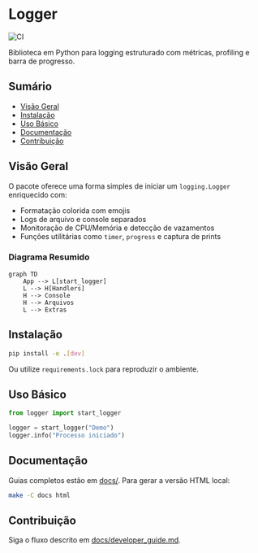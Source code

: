 # Logger

![CI](https://github.com/Elian-Abrao/Logger/actions/workflows/ci.yml/badge.svg)

Biblioteca em Python para logging estruturado com métricas, profiling e barra de progresso.

## Sumário
- [Visão Geral](#visão-geral)
- [Instalação](#instalação)
- [Uso Básico](#uso-básico)
- [Documentação](#documentação)
- [Contribuição](#contribuição)

## Visão Geral
O pacote oferece uma forma simples de iniciar um `logging.Logger` enriquecido com:
- Formatação colorida com emojis
- Logs de arquivo e console separados
- Monitoração de CPU/Memória e detecção de vazamentos
- Funções utilitárias como `timer`, `progress` e captura de prints

### Diagrama Resumido
```mermaid
graph TD
    App --> L[start_logger]
    L --> H[Handlers]
    H --> Console
    H --> Arquivos
    L --> Extras
```

## Instalação
```bash
pip install -e .[dev]
```
Ou utilize `requirements.lock` para reproduzir o ambiente.

## Uso Básico
```python
from logger import start_logger

logger = start_logger("Demo")
logger.info("Processo iniciado")
```

## Documentação
Guias completos estão em [docs/](docs/). Para gerar a versão HTML local:
```bash
make -C docs html
```

## Contribuição
Siga o fluxo descrito em [docs/developer_guide.md](docs/developer_guide.md).
